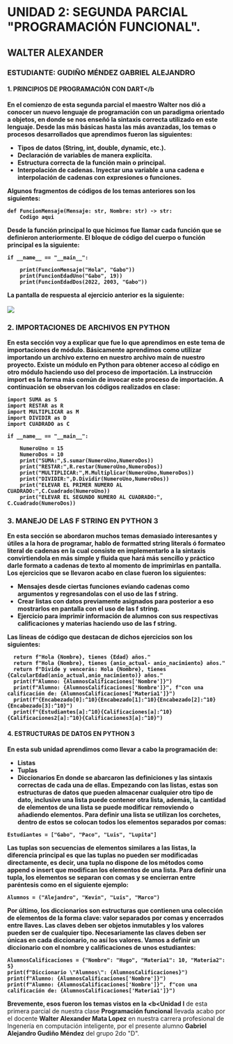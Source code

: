 # UNIDAD 2: SEGUNDA PARCIAL "PROGRAMACIÓN FUNCIONAL". 
## WALTER ALEXANDER
### ESTUDIANTE: GUDIÑO MÉNDEZ GABRIEL ALEJANDRO
#### 1. PRINCIPIOS DE PROGRAMACIÓN CON <b>DART</b
En el comienzo de esta segunda parcial el maestro Walter nos dió a conocer un nuevo lenguaje de programación con un paradigma orientado a objetos, en donde se nos enseñó la sintaxis correcta utilizado en este lenguaje. Desde las más básicas hasta las más avanzadas, los temas o procesos desarrollados que aprendimos fueron las siguientes:

  - Tipos de datos (String, int, double, dynamic, etc.).
  - Declaración de variables de manera explícita.
  - Estructura correcta de la función main o principal.
  - Interpolación de cadenas. Inyectar una variable a una cadena e interpolación de cadenas con expresiones o funciones.
  
  Algunos fragmentos de códigos de los temas anteriores son los siguientes:
~~~
def FuncionMensaje(Mensaje: str, Nombre: str) -> str:
    Codigo aqui
~~~
Desde la función principal lo que hicimos fue llamar cada función que se definieron anteriormente. El bloque de código del cuerpo o función principal es la siguiente:
~~~
if __name__ == "__main__":

    print(FuncionMensaje("Hola", "Gabo"))
    print(FuncionEdadUno("Gabo", 19))
    print(FuncionEdadDos(2022, 2003, "Gabo"))
~~~
La pantalla de respuesta al ejercicio anterior es la siguiente:<br><br>
![](https://i.imgur.com/KYAuiEC.png)
  
### 2. IMPORTACIONES DE ARCHIVOS EN PYTHON
En esta sección voy a explicar que fue lo que aprendimos en este tema de importaciones de módulo. Básicamente aprendimos como utilizar importando un archivo externo en nuestro archivo main de nuestro proyecto. Existe un módulo en Python para obtener acceso al código en otro módulo haciendo uso del proceso de importación. La instrucción <b>import</b> es la forma más común de invocar este proceso de importación. A continuación se observan los códigos realizados en clase:
~~~
import SUMA as S
import RESTAR as R
import MULTIPLICAR as M
import DIVIDIR as D
import CUADRADO as C

if __name__ == "__main__":

    NumeroUno = 15
    NumeroDos = 10
    print("SUMA:",S.sumar(NumeroUno,NumeroDos))
    print("RESTAR:",R.restar(NumeroUno,NumeroDos))
    print("MULTIPLICAR:",M.Multiplicar(NumeroUno,NumeroDos))
    print("DIVIDIR:",D.Dividir(NumeroUno,NumeroDos))
    print("ELEVAR EL PRIMER NUMERO AL CUADRADO:",C.Cuadrado(NumeroUno))
    print("ELEVAR EL SEGUNDO NUMERO AL CUADRADO:", C.Cuadrado(NumeroDos))  
~~~

 ### 3. MANEJO DE LAS F STRING EN PYTHON 3
En esta sección se abordaron muchos temas demasiado interesantes y útiles a la hora de programar, hablo de <b>formatted string literals</b> ó <b>formateo literal de cadenas</b> en la cual consiste en implementarlo a la sintaxis convirtiendola en más simple y fluida que hará más sencillo y práctico darle formato a cadenas de texto al momento de imprimirlas en pantalla.
Los ejercicios que se llevaron acabo en clase fueron los siguientes:

  - Mensajes desde ciertas funciones eviando cadenas como argumentos y regresandolas con el uso de las <b>f string</b>.
  - Crear listas con datos previamente asignados para posterior a eso mostrarlos en pantalla con el uso de las <b>f string</b>.
  - Ejercicio para imprimir información de alumnos con sus respectivas calificaciones y materias haciendo uso de las <b>f string</b>.
  
Las <b>líneas de código</b> que destacan de dichos ejercicios son los siguientes:
  
~~~
  return f"Hola {Nombre}, tienes {Edad} años."
  return f"Hola {Nombre}, tienes {anio_actual- anio_nacimiento} años."
  return f"Divide y vencerás: Hola {Nombre}, tienes {CalcularEdad(anio_actual,anio_nacimiento)} años."
  print(f"Alumno: {AlumnosCalificaciones['Nombre']}")
  print(f"Alumno: {AlumnosCalificaciones['Nombre']}", f"con una calificación de: {AlumnosCalificaciones['Materia1']}")
  print(f"{Encabezado[0]:^10}{Encabezado[1]:^10}{Encabezado[2]:^10} {Encabezado[3]:^10}")
  print(f"{Estudiantes[a]:^10}{Calificaciones[a]:^10}{Calificaciones2[a]:^10}{Calificaciones3[a]:^10}")
~~~
  
#### 4. ESTRUCTURAS DE DATOS EN PYTHON 3
En esta sub unidad aprendimos como llevar a cabo la programación de:
  - Listas
  - Tuplas
  - Diccionarios
En donde se abarcaron las definiciones y las sintaxis correctas de cada una de ellas. Empezando con las <b>listas</b>, estas son estructuras de datos que pueden almacenar cualquier otro tipo de dato, inclusive una lista puede contener otra lista, además, la cantidad de elementos de una lista se puede modificar removiendo o añadiendo elementos. Para definir una lista se utilizan los corchetes, dentro de estos se colocan todos los elementos separados por comas:
~~~
Estudiantes = ["Gabo", "Paco", "Luis", "Lupita"]
~~~
  Las <b>tuplas</b> son secuencias de elementos similares a las listas, la diferencia principal es que las tuplas no pueden ser modificadas directamente, es decir, una tupla no dispone de los métodos como append o insert que modifican los elementos de una lista. Para definir una tupla, los elementos se separan con comas y se encierran entre paréntesis como en el siguiente ejemplo:
~~~
Alumnos = ("Alejandro", "Kevin", "Luis", "Marco")
~~~
  Por último, los <b>diccionarios</b> son estructuras que contienen una colección de elementos de la forma clave: valor separados por comas y encerrados entre llaves. Las claves deben ser objetos inmutables y los valores pueden ser de cualquier tipo. Necesariamente las claves deben ser únicas en cada diccionario, no así los valores.
Vamos a definir un diccionario con el nombre y calificaciones de unos estudiantes:
~~~
AlumnosCalificaciones = {"Nombre": "Hugo", "Materia1": 10, "Materia2": 5}
print(f"Diccionario \"Alumnos\": {AlumnosCalificaciones}")
print(f"Alumno: {AlumnosCalificaciones['Nombre']}")
print(f"Alumno: {AlumnosCalificaciones['Nombre']}", f"con una calificación de: {AlumnosCalificaciones['Materia1']}")
~~~
  Brevemente, esos fueron los temas vistos en la <b<Unidad I</b> de esta primera parcial de nuestra clase <b>Programación funcional</b> llevada acabo por el docente <b>Walter Alexander Mata Lopez</b> en nuestra carrera profesional de Ingenería en computación inteligente, por el presente alumno <b>Gabriel Alejandro Gudiño Méndez</b> del grupo 2do "D".
